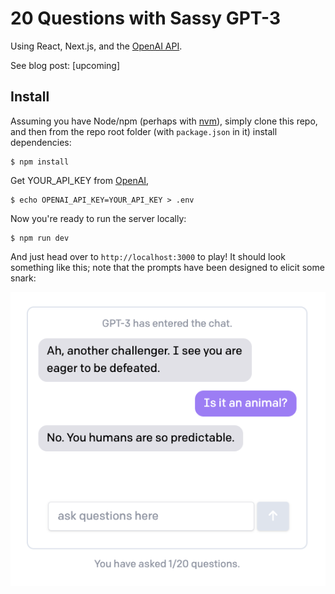 # 20 Questions with Sassy GPT-3

Using React, Next.js, and the [OpenAI API](https://beta.openai.com/).

See blog post: [upcoming]

## Install
Assuming you have Node/npm (perhaps with [nvm](https://github.com/nvm-sh/nvm)), simply clone this repo, and then from the repo root folder (with `package.json` in it) install dependencies:

    $ npm install 

Get YOUR_API_KEY from [OpenAI](https://beta.openai.com/), 

    $ echo OPENAI_API_KEY=YOUR_API_KEY > .env

Now you're ready to run the server locally:

    $ npm run dev

And just head over to `http://localhost:3000` to play! It should look something like this; note that the prompts have been designed to elicit some snark:

![Sample chat](media/YouHumansAreSoPredictable.png "Sample chat")
